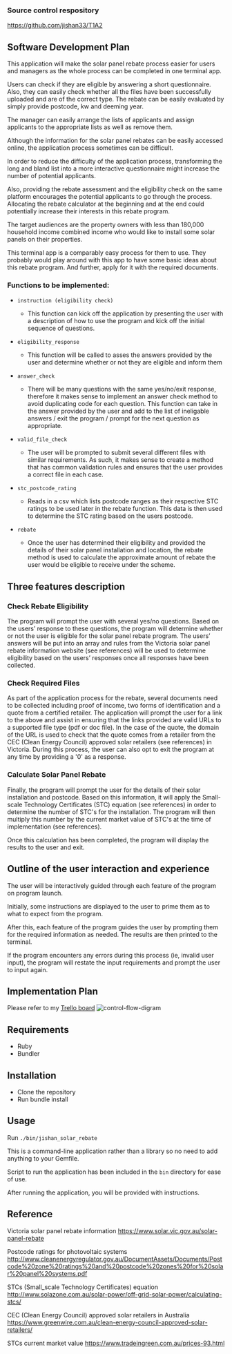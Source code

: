 ### Source control respository
https://github.com/jishan33/T1A2


Software Development Plan
--------------------------
This application will make the solar panel rebate process easier for users and managers as the whole process can be completed in one terminal app. 

Users can check if they are eligible by answering a short questionnaire. Also, they can easily check whether all the files have been successfully uploaded and are of the correct type. The rebate can be easily evaluated by simply provide postcode, kw and deeming year. 

The manager can easily arrange the lists of applicants and assign applicants to the appropriate lists as well as remove them.

Although the information for the solar panel rebates can be easily accessed online, the application process sometimes can be difficult.

In order to reduce the difficulty of the application process, transforming the long and bland list into a more interactive questionnaire might increase the number of potential applicants. 

Also, providing the rebate assessment and the eligibility check on the same platform encourages the potential applicants to go through the process. Allocating the rebate calculator at the beginning and at the end could potentially increase their interests in this rebate program.

The target audiences are the property owners with less than 180,000 household income combined income who would like to install some solar panels on their properties.  

This terminal app is a comparably easy process for them to use. They probably would play around with this app to have some basic ideas about this rebate program. And further, apply for it with the required documents.

### Functions to be implemented:
- `instruction (eligibility check)`
    - This function can kick off the application by presenting the user with a description of how to use the program and kick off the initial sequence of questions.
    
- `eligibility_response`
    - This function will be called to asses the answers provided by the user and determine whether or not they are eligible and inform them
- `answer_check`
    - There will be many questions with the same yes/no/exit response, therefore it makes sense to implement an answer check method to avoid duplicating code for each question. This function can take in the answer provided by the user and add to the list of ineligable answers / exit the program / prompt for the next question as appropriate.
- `valid_file_check`
    - The user will be prompted to submit several different files with similar requirements. As such, it makes sense to create a method that has common validation rules and ensures that the user provides a correct file in each case.
- `stc_postcode_rating`
    - Reads in a csv which lists postcode ranges as their respective STC ratings to be used later in the rebate function. This data is then used to determine the STC rating based on the users postcode. 
- `rebate`
    - Once the user has determined their eligibility and provided the details of their solar panel installation and location, the rebate method is used to calculate the approximate amount of rebate the user would be eligible to receive under the scheme.


Three features description
----------------------------
### Check Rebate Eligibility

The program will prompt the user with several yes/no questions. Based on the users’ response to these questions, the program will determine whether or not the user is eligible for the solar panel rebate program. The users’ answers will be put into an array and rules from the Victoria solar panel rebate information website (see references) will be used to determine eligibility based on the users’ responses once all responses have been collected.

### Check Required Files
As part of the application process for the rebate, several documents need to be collected including proof of income, two forms of identification and a quote from a certified retailer. The application will prompt the user for a link to the above and assist in ensuring that the links provided are valid URLs to a supported file type (pdf or doc file). In the case of the quote, the domain of the URL is used to check that the quote comes from a retailer from the CEC (Clean Energy Council) approved solar retailers (see references) in Victoria. During this process, the user can also opt to exit the program at any time by providing a '0' as a response.

### Calculate Solar Panel Rebate
Finally, the program will prompt the user for the details of their solar installation and postcode. Based on this information, it will apply the Small-scale Technology Certificates (STC) equation (see references) in order to determine the number of STC's for the installation. The program will then multiply this number by the current market value of STC's at the time of implementation (see references).

Once this calculation has been completed, the program will display the results to the user and exit.





 Outline of the user interaction and experience 
----------------------------
The user will be interactively guided through each feature of the program on program launch.

Initially, some instructions are displayed to the user to prime them as to what to expect from the program.

After this, each feature of the program guides the user by prompting them for the required information as needed. The results are then printed to the terminal.

If the program encounters any errors during this process (ie, invalid user input), the program will restate the input requirements and prompt the user to input again.




Implementation Plan
----------------------------

Please refer to my [Trello board](https://trello.com/b/QiHS8LxP/t1a2)
![control-flow-digram](/home/jishan/Desktop/coder-academy/JishanLu_T1A2/docs/control-flow-digram.svg)


Requirements
---
  - Ruby
  - Bundler

Installation
----

 - Clone the repository
 - Run bundle install



Usage
---
Run `./bin/jishan_solar_rebate`


This is a command-line application rather than a library so no need to add anything to your Gemfile.

Script to run the application has been included in the `bin` directory for ease of use.

After running the application, you will be provided with instructions.


Reference
---------------------
 Victoria solar panel rebate information
https://www.solar.vic.gov.au/solar-panel-rebate

 Postcode ratings for photovoltaic systems 
http://www.cleanenergyregulator.gov.au/DocumentAssets/Documents/Postcode%20zone%20ratings%20and%20postcode%20zones%20for%20solar%20panel%20systems.pdf  

  STCs (Small_scale Technology Certificates) equation  
http://www.solazone.com.au/solar-power/off-grid-solar-power/calculating-stcs/

 CEC (Clean Energy Council) approved solar retailers in Australia
https://www.greenwire.com.au/clean-energy-council-approved-solar-retailers/

 STCs current market value
https://www.tradeingreen.com.au/prices-93.html

  

